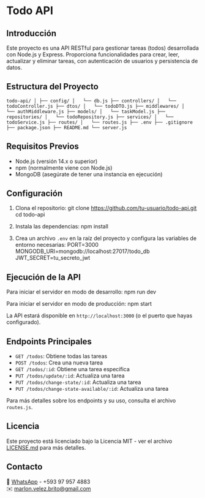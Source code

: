 # Todo API

## Introducción

Este proyecto es una API RESTful para gestionar tareas (todos) desarrollada con Node.js y Express. Proporciona funcionalidades para crear, leer, actualizar y eliminar tareas, con autenticación de usuarios y persistencia de datos.

## Estructura del Proyecto

``todo-api/
│
├── config/
│   └── db.js
├── controllers/
│   └── todoController.js
├── dtos/
│   └── todoDTO.js
├── middlewares/
│   └── authMiddleware.js
├── models/
│   └── taskModel.js
├── repositories/
│   └── todoRepository.js
├── services/
│   └── todoService.js
├── routes/
│   └── routes.js
├── .env
├── .gitignore
├── package.json
├── README.md
└── server.js``

## Requisitos Previos

- Node.js (versión 14.x o superior)
- npm (normalmente viene con Node.js)
- MongoDB (asegúrate de tener una instancia en ejecución)

## Configuración

1. Clona el repositorio:
git clone https://github.com/tu-usuario/todo-api.git
cd todo-api

2. Instala las dependencias:
npm install

3. Crea un archivo `.env` en la raíz del proyecto y configura las variables de entorno necesarias:
PORT=3000
MONGODB_URI=mongodb://localhost:27017/todo_db
JWT_SECRET=tu_secreto_jwt

## Ejecución de la API

Para iniciar el servidor en modo de desarrollo:
npm run dev

Para iniciar el servidor en modo de producción:
npm start

La API estará disponible en `http://localhost:3000` (o el puerto que hayas configurado).

## Endpoints Principales

- `GET /todos`: Obtiene todas las tareas
- `POST /todos`: Crea una nueva tarea
- `GET /todos/:id`: Obtiene una tarea específica
- `PUT /todos/update/:id`: Actualiza una tarea
- `PUT /todos/change-state/:id`: Actualiza una tarea
- `PUT /todos/change-state-available/:id`: Actualiza una tarea

Para más detalles sobre los endpoints y su uso, consulta el archivo `routes.js`.

## Licencia

Este proyecto está licenciado bajo la Licencia MIT - ver el archivo [LICENSE.md](LICENSE.md) para más detalles.

## Contacto

📱 [WhatsApp](https://wa.me/593979574883?text=Hola,%20vi%20tu%20repositorio%20en%20GitHub) - +593 97 957 4883  
✉️ [marlon.velez.brito@gmail.com](mailto:marlon.velez.brito@gmail.com)

